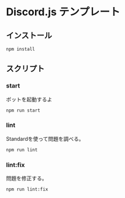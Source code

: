 # Discord.js テンプレート

## インストール

```bash
npm install
```

## スクリプト

### start

ボットを起動するよ

```bash
npm run start
```

### lint

Standardを使って問題を調べる。

```bash
npm run lint
```

### lint:fix

問題を修正する。

```bash
npm run lint:fix
```
